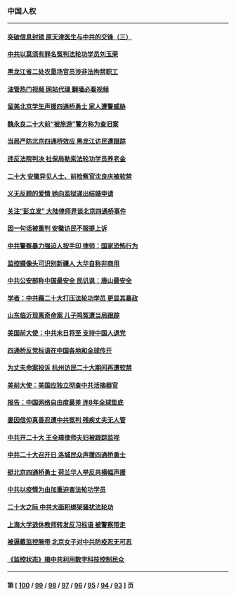 ### 中国人权
---
#### [突破信息封锁 原天津医生与中共的交锋（三）](../../pages/ncid278/n13849718.md?10240845) 
#### [中共以莫须有罪名冤判法轮功学员刘玉荣](../../pages/ncid278/n13850139.md?10240845) 
#### [黑龙江省二处农垦场官员涉非法拘禁职工](../../pages/ncid278/n13851061.md?10240845) 
#### [油管热门视频 网站代理 翻墙必看视频](http://132.145.103.77:81/youtube.html?10240845)
#### [留美北京学生声援四通桥勇士 家人遭警威胁](../../pages/ncid278/n13850956.md?10240845) 
#### [魏永良二十大前“被旅游”警方称为查旧案](../../pages/ncid278/n13850621.md?10240845) 
#### [当局严防北京四通桥效应 黑龙江访民遭跟踪](../../pages/ncid278/n13850235.md?10240845) 
#### [违反法院判决 社保局勒索法轮功学员养老金](../../pages/ncid278/n13847343.md?10240845) 
#### [二十大 安徽异见人士、前检察官沈良庆被软禁](../../pages/ncid278/n13850071.md?10240845) 
#### [义无反顾的爱情 她向监狱递出结婚申请](../../pages/ncid278/n13849716.md?10240845) 
#### [关注“彭立发” 大陆律师界谈北京四通桥事件](../../pages/ncid278/n13849566.md?10240845) 
#### [因一句话被重判 安徽访民不服提上诉](../../pages/ncid278/n13849544.md?10240845) 
#### [中共警察暴力强迫人按手印 律师：国家恐怖行为](../../pages/ncid278/n13848797.md?10240845) 
#### [监控摄像头可识别新疆人 大华自称非商用](../../pages/ncid278/n13848882.md?10240845) 
#### [中共公安部称中国最安全 民讥讽：唐山最安全](../../pages/ncid278/n13848759.md?10240845) 
#### [学者：中共藉二十大打压法轮功学员 更显其暴政](../../pages/ncid278/n13847577.md?10240845) 
#### [山东临沂现离奇命案 儿子鸣冤遭当局跟踪](../../pages/ncid278/n13847716.md?10240845) 
#### [美国前大使：中共末日将至 支持中国人退党](../../pages/ncid278/n13848220.md?10240845) 
#### [四通桥反党标语在中国各地和全球传开](../../pages/ncid278/n13848108.md?10240845) 
#### [为丈夫命案投诉 杭州访民二十大期间再遭软禁](../../pages/ncid278/n13848051.md?10240845) 
#### [美前大使：美国应独立彻查中共活摘器官](../../pages/ncid278/n13848059.md?10240845) 
#### [报告：中国网络自由度最差 连8年全球垫底](../../pages/ncid278/n13847862.md?10240845) 
#### [妻因信仰真善忍遭中共冤判 残疾丈夫无人管](../../pages/ncid278/n13844598.md?10240845) 
#### [中共开二十大 王全璋律师夫妇被跟踪监视](../../pages/ncid278/n13846925.md?10240845) 
#### [中共二十大召开日 洛城民众声援四通桥勇士](../../pages/ncid278/n13846810.md?10240845) 
#### [挺北京四通桥勇士 荷兰华人举反共横幅声援](../../pages/ncid278/n13846812.md?10240845) 
#### [中共以疫情为由加重迫害法轮功学员](../../pages/ncid278/n13845591.md?10240845) 
#### [二十大之际 中共大面积绑架骚扰法轮功](../../pages/ncid278/n13846381.md?10240845) 
#### [上海大学退休教师转发反习标语 被警察带走](../../pages/ncid278/n13846408.md?10240845) 
#### [被逼戴监控腕带 北京女子对中共防疫忍无可忍](../../pages/ncid278/n13846301.md?10240845) 
#### [《监控状态》揭中共利用数字科技控制民众](../../pages/ncid278/n13846272.md?10240845) 

---
#### 第 [ [100](./100.md?10240845) / [99](./99.md?10240845) / [98](./98.md?10240845) / [97](./97.md?10240845) / [96](./96.md?10240845) / [95](./95.md?10240845) / [94](./94.md?10240845) / [93](./93.md?10240845) ] 页
